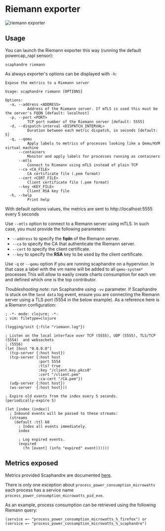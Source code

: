 # Riemann exporter

![riemann exporter](images/riemann_exporter.png)

## Usage

You can launch the Riemann exporter this way (running the default powercap_rapl sensor):

<!-- mdbook-xgettext:skip -->
```
scaphandre riemann
```

As always exporter's options can be displayed with `-h`:

<!-- mdbook-xgettext:skip -->
```
Expose the metrics to a Riemann server

Usage: scaphandre riemann [OPTIONS]

Options:
  -a, --address <ADDRESS>
          Address of the Riemann server. If mTLS is used this must be the server's FQDN [default: localhost]
  -p, --port <PORT>
          TCP port number of the Riemann server [default: 5555]
  -d, --dispatch-interval <DISPATCH_INTERVAL>
          Duration between each metric dispatch, in seconds [default: 5]
  -q, --qemu
          Apply labels to metrics of processes looking like a Qemu/KVM virtual machine
      --containers
          Monitor and apply labels for processes running as containers
      --mtls
          Connect to Riemann using mTLS instead of plain TCP
      --ca <CA_FILE>
          CA certificate file (.pem format)
      --cert <CERT_FILE>
          Client certificate file (.pem format)
      --key <KEY_FILE>
          Client RSA key file
  -h, --help
          Print help
```

With default options values, the metrics are sent to http://localhost:5555 every 5 seconds

Use `--mtls` option to connect to a Riemann server using mTLS. In such case, you must provide the following parameters:
* `--address` to specify the **fqdn** of the Riemann server.
* `--ca` to specify the CA that authenticate the Riemann server.
* `--cert` to specify the client certificate.
* `--key` to specify the **RSA** key to be used by the client certificate.

Use `-q` or `--qemu` option if you are running scaphandre on a hypervisor. In that case a label with the vm name will be added to all `qemu-system*` processes
This will allow to easily create charts consumption for each vm and defined which one is the top contributor.

*Troubleshooting note:* run  Scaphandre using `-vv` parameter. If Scaphandre is stuck on the `Send data` log event, ensure you are connecting the Riemann server using a TLS port (5554 in the below example).
As a reference here is a Riemann configuration:

<!-- mdbook-xgettext:skip -->
```
; -*- mode: clojure; -*-
; vim: filetype=clojure

(logging/init {:file "riemann.log"})

; Listen on the local interface over TCP (5555), UDP (5555), TLS/TCP (5554)  and websockets
; (5556)
(let [host "0.0.0.0"]
  (tcp-server {:host host})
  (tcp-server {:host host
               :port 5554
               :tls? true
               :key "/client.key.pkcs8"
               :cert "/client.pem"
               :ca-cert "/CA.pem"})
  (udp-server {:host host})
  (ws-server  {:host host}))

; Expire old events from the index every 5 seconds.
(periodically-expire 5)

(let [index (index)]
  ; Inbound events will be passed to these streams:
  (streams
    (default :ttl 60
      ; Index all events immediately.
      index

      ; Log expired events.
      (expired
        (fn [event] (info "expired" event))))))
```

## Metrics exposed

Metrics provided Scaphandre are documented [here](references/metrics.md).

There is only one exception about `process_power_consumption_microwatts` each process has a service name `process_power_consumption_microwatts_pid_exe`.

As an example, process consumption can be retrieved using the following Riemann query:

<!-- mdbook-xgettext:skip -->
```
(service =~ "process_power_consumption_microwatts_%_firefox") or (service =~ "process_power_consumption_microwatts_%_scaphandre")
```
